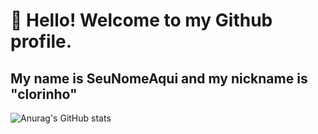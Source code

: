# 👋 Hello! Welcome to my Github profile.
## My name is SeuNomeAqui and my nickname is "clorinho"
![Anurag's GitHub stats](https://github-readme-stats.vercel.app/api?username=anuraghazra&show_icons=true&theme=transparent)
